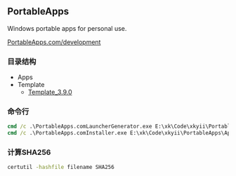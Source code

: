 
## PortableApps

Windows portable apps for personal use.

[PortableApps.com/development](https://portableapps.com/development)


### 目录结构

- Apps
- Template
    - [Template_3.9.0](https://downloads.sourceforge.net/portableapps/PortableApps.com_Application_Template_3.9.0.zip)


### 命令行
```cmd
cmd /c .\PortableApps.comLauncherGenerator.exe E:\xk\Code\xkyii\PortableApps\Apps\RapidEE
cmd /c .\PortableApps.comInstaller.exe E:\xk\Code\xkyii\PortableApps\Apps\RapidEE
```

### 计算SHA256
```cmd
certutil -hashfile filename SHA256
```

